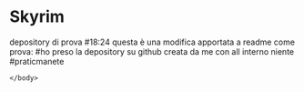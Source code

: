 # Skyrim
depository di prova
#18:24 questa è una modifica apportata a readme come prova:
#ho preso la depository su github creata da me con all interno niente 
#praticmanete
<!DOCTYPE html>
<html lang="en">
    <head>
        <meta charset="UTF-8">
        <title>Hello GIT</title>
    </head>
    <body>

    </body>
</html>
